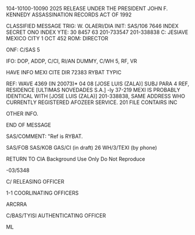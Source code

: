 104-10100-10090 2025 RELEASE UNDER THE PRESIDENT JOHN F. KENNEDY ASSASSINATION RECORDS ACT OF 1992

CLASSIFIED MESSAGE
TRIG: W. OLAERI/DIA
INIT: SAS/106
7646
INDEX SECRET
ONO INDEX
YTE: 30 8457 63
201-733547
201-338838
C: JESIAVE MEXICO CITY 1 OCT 452
ROM: DIRECTOR

ONF: C/SAS 5

IFO: DOP, ADDP, C/CI, RI/AN DUMMY, C/WH 5, RF, VR

HAVE INFO MEXI
CITE DIR 72383
RYBAT TYPIC

REF: WAVE 4369 (IN 20073)*
04 08
[JOSE LUIS (ZALA)] SUBJ PARA 4 REF, RESIDENCE [ULTIMAS NOVEDADES S.A.]
-ly
37-219 MEXI IS PROBABLY IDENTICAL WITH [JOSE LUIS (ZALA)] 201-338838, SAME
ADDRESS WHO CURRENTLY REGISTERED AFOZEER SERVICE. 201 FILE CONTAIRS INC

OTHER INFO.

END OF MESSAGE

SAS/COMMENT: "Ref is RYBAT.

SAS/FOB
SAS/KOB
GAS/CI (in draft)
26
WH/3/TEXI (by phone)

RETURN TO CIA
Background Use Only
Do Not Reproduce

-03/5348

C/
RELEASING OFFICER

1-1 COORLINATING OFFICERS

ARCRRA

C/BAS/TYISI
AUTHENTICATING
OFFICER

ML
